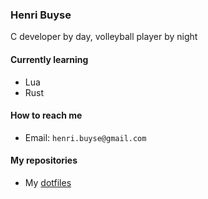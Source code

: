 ### Henri Buyse

C developer by day, volleyball player by night

#### Currently learning
- Lua
- Rust

#### How to reach me
- Email: `henri.buyse@gmail.com`

#### My repositories
- My [dotfiles](https://github.com/hbuyse/dotfiles)

